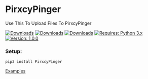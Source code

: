 # PirxcyPinger
Use This To Upload Files To PirxcyPinger

[![Downloads](https://pepy.tech/badge/PirxcyPinger)](https://pepy.tech/project/PirxcyPinger)
[![Downloads](https://pepy.tech/badge/pirxcypinger/week)](https://pepy.tech/project/pirxcypinger)
[![Downloads](https://pepy.tech/badge/pirxcypinger/month)](https://pepy.tech/project/pirxcypinger)
[![Requires: Python 3.x](https://img.shields.io/pypi/pyversions/PirxcyPinger.svg)](https://pypi.org/project/PirxcyPinger/)
[![Version: 1.0.0](https://img.shields.io/pypi/v/PirxcyPinger.svg)](https://pypi.org/project/PirxcyPinger/)

### Setup:
``pip3 install PirxcyPinger``

[Examples](https://github.com/PirxcyFinal/PirxcyPinger/tree/main/Examples "github.com/PirxcyFinal/PirxcyPinger/tree/main/Examples")


